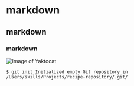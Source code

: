 # markdown
## markdown
### markdown

![Image of Yaktocat](https://octodex.github.com/images/yaktocat.png)

``` $ git init Initialized empty Git repository in /Users/skills/Projects/recipe-repository/.git/ ```
